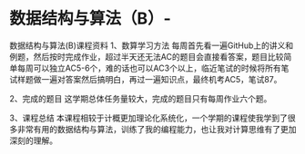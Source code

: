 # 数据结构与算法（B）-
数据结构与算法(B)课程资料
1、数算学习方法
每周首先看一遍GitHub上的讲义和例题，然后按时完成作业，超过半天还无法AC的题目会直接看答案，题目比较简单每周可以独立AC5-6个，难的话也可以AC3个以上，临近笔试的时候将所有笔试样题做一遍对答案然后搞明白，再过一遍知识点，最终机考AC5，笔试87。

2、完成的题目
这学期总体任务量较大，完成的题目只有每周作业六个题。

3、课程总结
本课程相较于计概更加理论化系统化，一个学期的课程使我学到了很多非常有用的数据结构与算法，训练了我的编程能力，也让我对计算思维有了更加深刻的理解。
